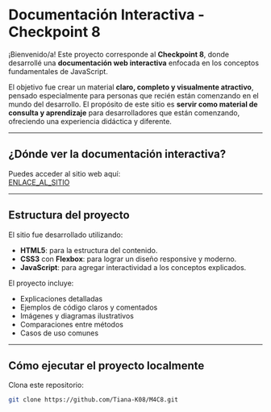 # Documentación Interactiva - Checkpoint 8

¡Bienvenido/a! Este proyecto corresponde al **Checkpoint 8**, donde desarrollé una **documentación web interactiva** enfocada en los conceptos fundamentales de JavaScript.

El objetivo fue crear un material **claro, completo y visualmente atractivo**, pensado especialmente para personas que recién están comenzando en el mundo del desarrollo. El propósito de este sitio es **servir como material de consulta y aprendizaje** para desarrolladores que están comenzando, ofreciendo una experiencia didáctica y diferente.

---

## ¿Dónde ver la documentación interactiva?

Puedes acceder al sitio web aquí:  
[ENLACE_AL_SITIO](https://tiana-k08.github.io/M4C8/)

---

## Estructura del proyecto

El sitio fue desarrollado utilizando:

- **HTML5**: para la estructura del contenido.
- **CSS3** con **Flexbox**: para lograr un diseño responsive y moderno.
- **JavaScript**: para agregar interactividad a los conceptos explicados.

El proyecto incluye:

- Explicaciones detalladas
- Ejemplos de código claros y comentados
- Imágenes y diagramas ilustrativos
- Comparaciones entre métodos
- Casos de uso comunes

---

## Cómo ejecutar el proyecto localmente

Clona este repositorio:
   ```bash
   git clone https://github.com/Tiana-K08/M4C8.git
   ```